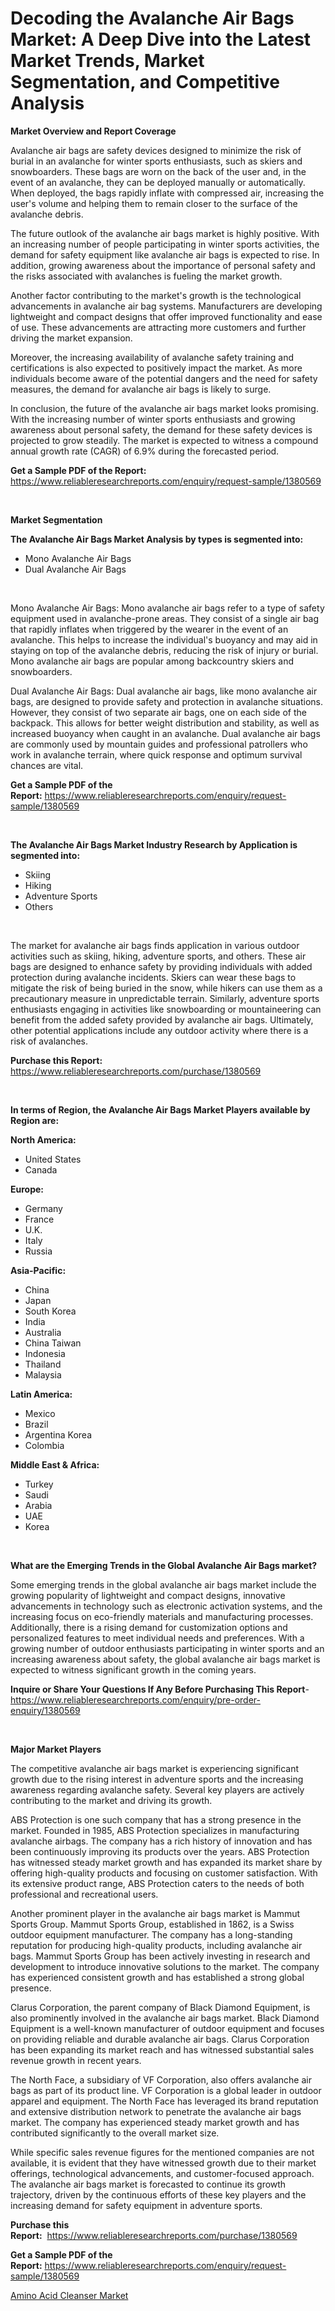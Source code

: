<p><h1>Decoding the Avalanche Air Bags Market: A Deep Dive into the Latest Market Trends, Market Segmentation, and Competitive Analysis</h1></p><p><strong>Market Overview and Report Coverage</strong></p>
<p><p>Avalanche air bags are safety devices designed to minimize the risk of burial in an avalanche for winter sports enthusiasts, such as skiers and snowboarders. These bags are worn on the back of the user and, in the event of an avalanche, they can be deployed manually or automatically. When deployed, the bags rapidly inflate with compressed air, increasing the user's volume and helping them to remain closer to the surface of the avalanche debris.</p><p>The future outlook of the avalanche air bags market is highly positive. With an increasing number of people participating in winter sports activities, the demand for safety equipment like avalanche air bags is expected to rise. In addition, growing awareness about the importance of personal safety and the risks associated with avalanches is fueling the market growth.</p><p>Another factor contributing to the market's growth is the technological advancements in avalanche air bag systems. Manufacturers are developing lightweight and compact designs that offer improved functionality and ease of use. These advancements are attracting more customers and further driving the market expansion.</p><p>Moreover, the increasing availability of avalanche safety training and certifications is also expected to positively impact the market. As more individuals become aware of the potential dangers and the need for safety measures, the demand for avalanche air bags is likely to surge.</p><p>In conclusion, the future of the avalanche air bags market looks promising. With the increasing number of winter sports enthusiasts and growing awareness about personal safety, the demand for these safety devices is projected to grow steadily. The market is expected to witness a compound annual growth rate (CAGR) of 6.9% during the forecasted period.</p></p>
<p><strong>Get a Sample PDF of the Report:</strong> <a href="https://www.reliableresearchreports.com/enquiry/request-sample/1380569">https://www.reliableresearchreports.com/enquiry/request-sample/1380569</a></p>
<p>&nbsp;</p>
<p><strong>Market Segmentation</strong></p>
<p><strong>The Avalanche Air Bags Market Analysis by types is segmented into:</strong></p>
<p><ul><li>Mono Avalanche Air Bags</li><li>Dual Avalanche Air Bags</li></ul></p>
<p>&nbsp;</p>
<p><p>Mono Avalanche Air Bags: Mono avalanche air bags refer to a type of safety equipment used in avalanche-prone areas. They consist of a single air bag that rapidly inflates when triggered by the wearer in the event of an avalanche. This helps to increase the individual's buoyancy and may aid in staying on top of the avalanche debris, reducing the risk of injury or burial. Mono avalanche air bags are popular among backcountry skiers and snowboarders.</p><p>Dual Avalanche Air Bags: Dual avalanche air bags, like mono avalanche air bags, are designed to provide safety and protection in avalanche situations. However, they consist of two separate air bags, one on each side of the backpack. This allows for better weight distribution and stability, as well as increased buoyancy when caught in an avalanche. Dual avalanche air bags are commonly used by mountain guides and professional patrollers who work in avalanche terrain, where quick response and optimum survival chances are vital.</p></p>
<p><strong>Get a Sample PDF of the Report:</strong>&nbsp;<a href="https://www.reliableresearchreports.com/enquiry/request-sample/1380569">https://www.reliableresearchreports.com/enquiry/request-sample/1380569</a></p>
<p>&nbsp;</p>
<p><strong>The Avalanche Air Bags Market Industry Research by Application is segmented into:</strong></p>
<p><ul><li>Skiing</li><li>Hiking</li><li>Adventure Sports</li><li>Others</li></ul></p>
<p>&nbsp;</p>
<p><p>The market for avalanche air bags finds application in various outdoor activities such as skiing, hiking, adventure sports, and others. These air bags are designed to enhance safety by providing individuals with added protection during avalanche incidents. Skiers can wear these bags to mitigate the risk of being buried in the snow, while hikers can use them as a precautionary measure in unpredictable terrain. Similarly, adventure sports enthusiasts engaging in activities like snowboarding or mountaineering can benefit from the added safety provided by avalanche air bags. Ultimately, other potential applications include any outdoor activity where there is a risk of avalanches.</p></p>
<p><strong>Purchase this Report:</strong>&nbsp; <a href="https://www.reliableresearchreports.com/purchase/1380569">https://www.reliableresearchreports.com/purchase/1380569</a></p>
<p>&nbsp;</p>
<p><strong>In terms of Region, the Avalanche Air Bags Market Players available by Region are:</strong></p>
<p>
    <p> <strong> North America: </strong>
        <ul>
            <li>United States</li>
            <li>Canada</li>
        </ul>
        </p> 
    <p> <strong> Europe: </strong>
        <ul>
            <li>Germany</li>
            <li>France</li>
            <li>U.K.</li>
            <li>Italy</li>
            <li>Russia</li>
        </ul>
        </p> 
    <p> <strong> Asia-Pacific: </strong>
        <ul>
            <li>China</li>
            <li>Japan</li>
            <li>South Korea</li>
            <li>India</li>
            <li>Australia</li>
            <li>China Taiwan</li>
            <li>Indonesia</li>
            <li>Thailand</li>
            <li>Malaysia</li>
        </ul>
        </p> 
    <p> <strong> Latin America: </strong>
        <ul>
            <li>Mexico</li>
            <li>Brazil</li>
            <li>Argentina Korea</li>
            <li>Colombia</li>
        </ul>
        </p> 
    <p> <strong> Middle East & Africa: </strong>
        <ul>
            <li>Turkey</li>
            <li>Saudi</li>
            <li>Arabia</li>
            <li>UAE</li>
            <li>Korea</li>
        </ul>
    </p>
    </p>
<p>&nbsp;</p>
<p><strong>What are the Emerging Trends in the Global Avalanche Air Bags market?</strong></p>
<p><p>Some emerging trends in the global avalanche air bags market include the growing popularity of lightweight and compact designs, innovative advancements in technology such as electronic activation systems, and the increasing focus on eco-friendly materials and manufacturing processes. Additionally, there is a rising demand for customization options and personalized features to meet individual needs and preferences. With a growing number of outdoor enthusiasts participating in winter sports and an increasing awareness about safety, the global avalanche air bags market is expected to witness significant growth in the coming years.</p></p>
<p><strong>Inquire or Share Your Questions If Any Before Purchasing This Report</strong>- <a href="https://www.reliableresearchreports.com/enquiry/pre-order-enquiry/1380569">https://www.reliableresearchreports.com/enquiry/pre-order-enquiry/1380569</a></p>
<p>&nbsp;</p>
<p><strong>Major Market Players</strong></p>
<p><p>The competitive avalanche air bags market is experiencing significant growth due to the rising interest in adventure sports and the increasing awareness regarding avalanche safety. Several key players are actively contributing to the market and driving its growth. </p><p>ABS Protection is one such company that has a strong presence in the market. Founded in 1985, ABS Protection specializes in manufacturing avalanche airbags. The company has a rich history of innovation and has been continuously improving its products over the years. ABS Protection has witnessed steady market growth and has expanded its market share by offering high-quality products and focusing on customer satisfaction. With its extensive product range, ABS Protection caters to the needs of both professional and recreational users. </p><p>Another prominent player in the avalanche air bags market is Mammut Sports Group. Mammut Sports Group, established in 1862, is a Swiss outdoor equipment manufacturer. The company has a long-standing reputation for producing high-quality products, including avalanche air bags. Mammut Sports Group has been actively investing in research and development to introduce innovative solutions to the market. The company has experienced consistent growth and has established a strong global presence. </p><p>Clarus Corporation, the parent company of Black Diamond Equipment, is also prominently involved in the avalanche air bags market. Black Diamond Equipment is a well-known manufacturer of outdoor equipment and focuses on providing reliable and durable avalanche air bags. Clarus Corporation has been expanding its market reach and has witnessed substantial sales revenue growth in recent years.</p><p>The North Face, a subsidiary of VF Corporation, also offers avalanche air bags as part of its product line. VF Corporation is a global leader in outdoor apparel and equipment. The North Face has leveraged its brand reputation and extensive distribution network to penetrate the avalanche air bags market. The company has experienced steady market growth and has contributed significantly to the overall market size.</p><p>While specific sales revenue figures for the mentioned companies are not available, it is evident that they have witnessed growth due to their market offerings, technological advancements, and customer-focused approach. The avalanche air bags market is forecasted to continue its growth trajectory, driven by the continuous efforts of these key players and the increasing demand for safety equipment in adventure sports.</p></p>
<p><strong>Purchase this Report:</strong>&nbsp;&nbsp;<a href="https://www.reliableresearchreports.com/purchase/1380569">https://www.reliableresearchreports.com/purchase/1380569</a></p>
<p></p>
<p><strong>Get a Sample PDF of the Report:</strong>&nbsp;<a href="https://www.reliableresearchreports.com/enquiry/request-sample/1380569">https://www.reliableresearchreports.com/enquiry/request-sample/1380569</a></p>
<p><p><a href="https://github.com/GroverBarry/Market-Research-Report-List-3/blob/main/amino-acid-cleanser-market.md">Amino Acid Cleanser Market</a></p></p>
